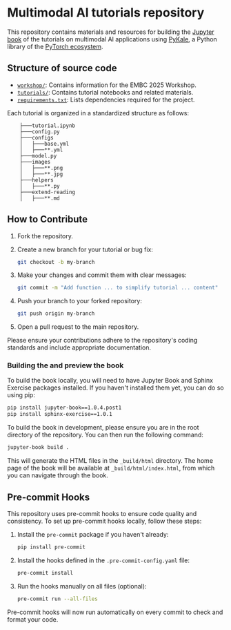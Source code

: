 # Multimodal AI tutorials repository

<!-- This repository contains materials and resources for EMBC 2025 Workshop: Open Biomedical Multimodal AI Research – From Pixels to Molecules – 16 July | Copenhagen, Denmark. -->

This repository contains materials and resources for building the [Jupyter book](https://pykale.github.io/mmai-tutorials/) of the tutorials on multimodal AI applications using [PyKale](https://github.com/pykale/pykale), a Python library of the [PyTorch ecosystem](https://landscape.pytorch.org/?item=training--multimodal--pykale).

## Structure of source code

- [`workshop/`](https://github.com/pykale/mmai-tutorials/tree/main/workshop): Contains information for the EMBC 2025 Workshop.
- [`tutorials/`](https://github.com/pykale/mmai-tutorials/tree/main/tutorials): Contains tutorial notebooks and related materials.
- [`requirements.txt`](https://github.com/pykale/mmai-tutorials/blob/main/requirements.txt): Lists dependencies required for the project.

Each tutorial is organized in a standardized structure as follows:

```text
    ├───tutorial.ipynb
    ├───config.py
    ├───configs
    │   ├───base.yml
    │   ├───**.yml
    ├───model.py
    ├───images
    │   ├───**.png
    │   ├───**.jpg
    ├───helpers
    │   ├───**.py
    ├───extend-reading
    │   ├───**.md
```

## How to Contribute

1. Fork the repository.
2. Create a new branch for your tutorial or bug fix:

   ```bash
   git checkout -b my-branch
   ```

3. Make your changes and commit them with clear messages:

   ```bash
   git commit -m "Add function ... to simplify tutorial ... content"
   ```

4. Push your branch to your forked repository:

   ```bash
   git push origin my-branch
   ```

5. Open a pull request to the main repository.

Please ensure your contributions adhere to the repository's coding standards and include appropriate documentation.

### Building the and preview the book

To build the book locally, you will need to have Jupyter Book and Sphinx Exercise packages installed. If you haven't installed them yet, you can do so using pip:

```bash
pip install jupyter-book==1.0.4.post1
pip install sphinx-exercise==1.0.1
```

To build the book in development, please ensure you are in the root directory of the repository. You can then run the following command:

```bash
jupyter-book build .
```

This will generate the HTML files in the `_build/html` directory. The home page of the book will be available at `_build/html/index.html`, from which you can navigate through the book.

## Pre-commit Hooks

This repository uses pre-commit hooks to ensure code quality and consistency. To set up pre-commit hooks locally, follow these steps:

1. Install the `pre-commit` package if you haven't already:

   ```bash
   pip install pre-commit
   ```

2. Install the hooks defined in the `.pre-commit-config.yaml` file:

   ```bash
   pre-commit install
   ```

3. Run the hooks manually on all files (optional):

   ```bash
   pre-commit run --all-files
   ```

Pre-commit hooks will now run automatically on every commit to check and format your code.
